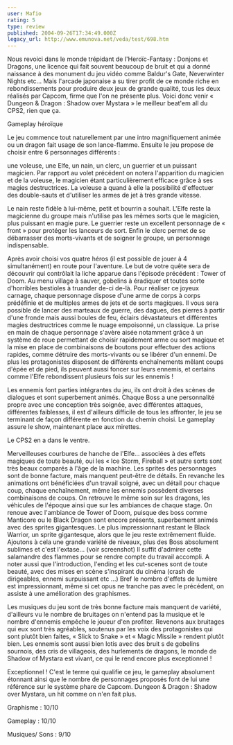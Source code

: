 ```yaml
---
user: Mafio
rating: 5
type: review
published: 2004-09-26T17:34:49.000Z
legacy_url: http://www.emunova.net/veda/test/698.htm
---
```

Nous revoici dans le monde trépidant de l'Heroïc-Fantasy : Donjons et Dragons, une licence qui fait souvent beaucoup de bruit et qui a donné naissance à des monument du jeu vidéo comme Baldur's Gate, Neverwinter Nights etc... Mais l'arcade japonaise a su tirer profit de ce monde riche en rebondissements pour produire deux jeux de grande qualité, tous les deux réalisés par Capcom, firme que l'on ne présente plus. Voici donc venir « Dungeon & Dragon : Shadow over Mystara » le meilleur beat'em all du CPS2, rien que ça.  

  

Gameplay héroïque  

  

Le jeu commence tout naturellement par une intro magnifiquement animée ou un dragon fait usage de son lance-flamme. Ensuite le jeu propose de choisir entre 6 personnages différents :  

une voleuse, une Elfe, un nain, un clerc, un guerrier et un puissant magicien. Par rapport au volet précédent on notera l'apparition du magicien et de la voleuse, le magicien étant particulièrement efficace grâce à ses magies destructrices. La voleuse a quand à elle la possibilité d'effectuer des double-sauts et d'utiliser les armes de jet à très grande vitesse.  

Le nain reste fidèle à lui-même, petit et bourrin a souhait. L'Elfe reste la magicienne du groupe mais n'utilise pas les mêmes sorts que le magicien, plus puissant en magie pure. Le guerrier reste un excellent personnage de « front » pour protéger les lanceurs de sort. Enfin le clerc permet de se débarrasser des morts-vivants et de soigner le groupe, un personnage indispensable.  

Après avoir choisi vos quatre héros (il est possible de jouer à 4 simultanément) en route pour l'aventure. Le but de votre quête sera de découvrir qui contrôlait la liche apparue dans l'épisode précédent : Tower of Doom. Au menu village à sauver, gobelins à éradiquer et toutes sorte d'horribles bestioles à truander de-ci de-là. Pour réaliser ce joyeux carnage, chaque personnage dispose d'une arme de corps à corps prédéfinie et de multiples armes de jets et de sorts magiques. Il vous sera possible de lancer des marteaux de guerre, des dagues, des pierres à partir d'une fronde mais aussi boules de feu, éclairs dévastateurs et différentes magies destructrices comme le nuage empoisonné, un classique. La prise en main de chaque personnage s'avère aisée notamment grâce à un système de roue permettant de choisir rapidement arme ou sort magique et la mise en place de combinaisons de boutons pour effectuer des actions rapides, comme détruire des morts-vivants ou se libérer d'un ennemi. De plus les protagonistes disposent de différents enchaînements mêlant coups d'épée et de pied, ils peuvent aussi foncer sur leurs ennemis, et certains comme l'Elfe rebondissent plusieurs fois sur les ennemis !  

Les ennemis font parties intégrantes du jeu, ils ont droit à des scènes de dialogues et sont superbement animés. Chaque Boss a une personnalité propre avec une conception très soignée, avec différentes attaques, différentes faiblesses, il est d'ailleurs difficile de tous les affronter, le jeu se terminant de façon différente en fonction du chemin choisi. Le gameplay assure le show, maintenant place aux mirettes.  

  

Le CPS2 en a dans le ventre.  

  

Merveilleuses courbures de hanche de l'Elfe... associées à des effets magiques de toute beauté, oui les « Ice Storm, Fireball » et autre sorts sont très beaux comparés à l'âge de la machine. Les sprites des personnages sont de bonne facture, mais manquent peut-être de détails. En revanche les animations ont bénéficiées d'un travail soigné, avec un détail pour chaque coup, chaque enchaînement, même les ennemis possèdent diverses combinaisons de coups. On retrouve le même soin sur les dragons, les véhicules de l'époque ainsi que sur les ambiances de chaque stage. On renoue avec l'ambiance de Tower of Doom, puisque des boss comme Manticore ou le Black Dragon sont encore présents, superbement animés avec des sprites gigantesques. Le plus impressionnant restant le Black Warrior, un sprite gigantesque, alors que le jeu reste extrêmement fluide. Ajoutons à cela une grande variété de niveaux, plus des Boss absolument sublimes et c'est l'extase... (voir screenshot) Il suffit d'admirer cette salamandre des flammes pour se rendre compte du travail accompli. A noter aussi que l'introduction, l'ending et les cut-scenes sont de toute beauté, avec des mises en scène s'inspirant du cinéma (crash de dirigeables, ennemi surpuissant etc ...) Bref le nombre d'effets de lumière est impressionnant, même si cet opus ne tranche pas avec le précédent, on assiste à une amélioration des graphismes.  

Les musiques du jeu sont de très bonne facture mais manquent de variété, d'ailleurs vu le nombre de bruitages on n'entend pas la musique et le nombre d'ennemis empêche le joueur d'en profiter. Revenons aux bruitages qui eux sont très agréables, soutenus par les voix des protagonistes qui sont plutôt bien faites, « Slick to Snake » et « Magic Missile » rendent plutôt bien. Les ennemis sont aussi bien lotis avec des bruit s de gobelins sournois, des cris de villageois, des hurlements de dragons, le monde de Shadow of Mystara est vivant, ce qui le rend encore plus exceptionnel !  

  

Exceptionnel ! C'est le terme qui qualifie ce jeu, le gameplay absolument étonnant ainsi que le nombre de personnages proposés font de lui une référence sur le système phare de Capcom. Dungeon & Dragon : Shadow over Mystara, un hit comme on n'en fait plus.  

  

Graphisme : 10/10  

Gameplay : 10/10  

Musiques/ Sons : 9/10